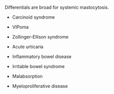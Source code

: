 Differentials are broad for systemic mastocytosis.

- Carcinoid syndrome

- VIPoma

- Zollinger-Ellison syndrome

- Acute urticaria

- Inflammatory bowel disease

- Irritable bowel syndrome

- Malabsorption

- Myeloproliferative disease